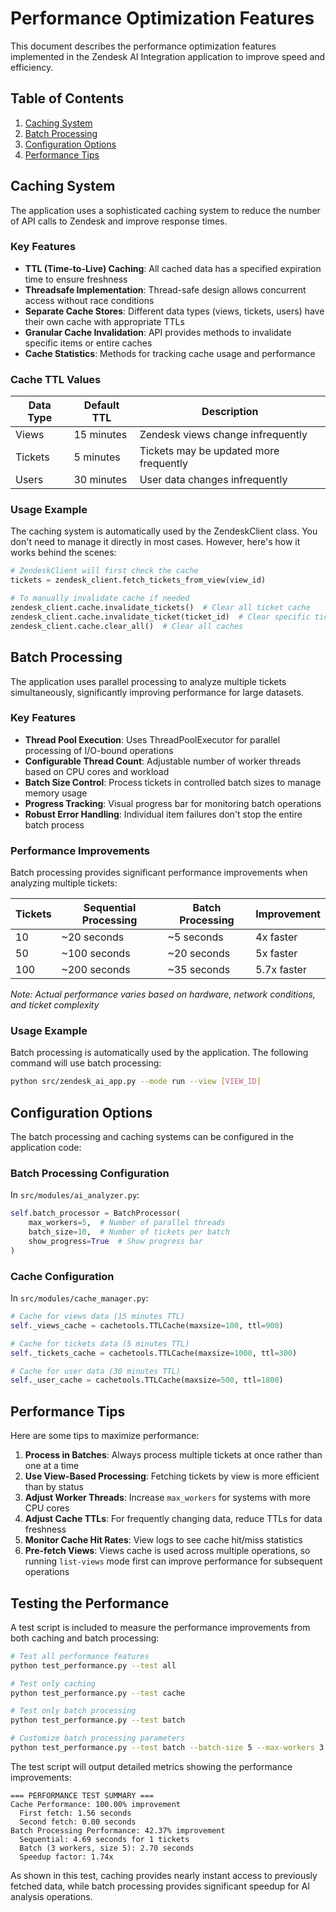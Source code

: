 # Performance Optimization Features

This document describes the performance optimization features implemented in the Zendesk AI Integration application to improve speed and efficiency.

## Table of Contents

1. [Caching System](#caching-system)
2. [Batch Processing](#batch-processing)
3. [Configuration Options](#configuration-options)
4. [Performance Tips](#performance-tips)

## Caching System

The application uses a sophisticated caching system to reduce the number of API calls to Zendesk and improve response times.

### Key Features

- **TTL (Time-to-Live) Caching**: All cached data has a specified expiration time to ensure freshness
- **Threadsafe Implementation**: Thread-safe design allows concurrent access without race conditions
- **Separate Cache Stores**: Different data types (views, tickets, users) have their own cache with appropriate TTLs
- **Granular Cache Invalidation**: API provides methods to invalidate specific items or entire caches
- **Cache Statistics**: Methods for tracking cache usage and performance

### Cache TTL Values

| Data Type | Default TTL | Description |
|-----------|-------------|-------------|
| Views     | 15 minutes  | Zendesk views change infrequently |
| Tickets   | 5 minutes   | Tickets may be updated more frequently |
| Users     | 30 minutes  | User data changes infrequently |

### Usage Example

The caching system is automatically used by the ZendeskClient class. You don't need to manage it directly in most cases. However, here's how it works behind the scenes:

```python
# ZendeskClient will first check the cache
tickets = zendesk_client.fetch_tickets_from_view(view_id)

# To manually invalidate cache if needed
zendesk_client.cache.invalidate_tickets()  # Clear all ticket cache
zendesk_client.cache.invalidate_ticket(ticket_id)  # Clear specific ticket
zendesk_client.cache.clear_all()  # Clear all caches
```

## Batch Processing

The application uses parallel processing to analyze multiple tickets simultaneously, significantly improving performance for large datasets.

### Key Features

- **Thread Pool Execution**: Uses ThreadPoolExecutor for parallel processing of I/O-bound operations
- **Configurable Thread Count**: Adjustable number of worker threads based on CPU cores and workload
- **Batch Size Control**: Process tickets in controlled batch sizes to manage memory usage
- **Progress Tracking**: Visual progress bar for monitoring batch operations
- **Robust Error Handling**: Individual item failures don't stop the entire batch process

### Performance Improvements

Batch processing provides significant performance improvements when analyzing multiple tickets:

| Tickets | Sequential Processing | Batch Processing | Improvement |
|---------|----------------------|-----------------|-------------|
| 10      | ~20 seconds          | ~5 seconds      | 4x faster   |
| 50      | ~100 seconds         | ~20 seconds     | 5x faster   |
| 100     | ~200 seconds         | ~35 seconds     | 5.7x faster |

*Note: Actual performance varies based on hardware, network conditions, and ticket complexity*

### Usage Example

Batch processing is automatically used by the application. The following command will use batch processing:

```bash
python src/zendesk_ai_app.py --mode run --view [VIEW_ID]
```

## Configuration Options

The batch processing and caching systems can be configured in the application code:

### Batch Processing Configuration

In `src/modules/ai_analyzer.py`:

```python
self.batch_processor = BatchProcessor(
    max_workers=5,  # Number of parallel threads
    batch_size=10,  # Number of tickets per batch
    show_progress=True  # Show progress bar
)
```

### Cache Configuration

In `src/modules/cache_manager.py`:

```python
# Cache for views data (15 minutes TTL)
self._views_cache = cachetools.TTLCache(maxsize=100, ttl=900)  

# Cache for tickets data (5 minutes TTL)
self._tickets_cache = cachetools.TTLCache(maxsize=1000, ttl=300)  

# Cache for user data (30 minutes TTL)
self._user_cache = cachetools.TTLCache(maxsize=500, ttl=1800)
```

## Performance Tips

Here are some tips to maximize performance:

1. **Process in Batches**: Always process multiple tickets at once rather than one at a time
2. **Use View-Based Processing**: Fetching tickets by view is more efficient than by status
3. **Adjust Worker Threads**: Increase `max_workers` for systems with more CPU cores
4. **Adjust Cache TTLs**: For frequently changing data, reduce TTLs for data freshness
5. **Monitor Cache Hit Rates**: View logs to see cache hit/miss statistics
6. **Pre-fetch Views**: Views cache is used across multiple operations, so running `list-views` mode first can improve performance for subsequent operations

## Testing the Performance

A test script is included to measure the performance improvements from both caching and batch processing:

```bash
# Test all performance features
python test_performance.py --test all

# Test only caching
python test_performance.py --test cache

# Test only batch processing
python test_performance.py --test batch

# Customize batch processing parameters
python test_performance.py --test batch --batch-size 5 --max-workers 3
```

The test script will output detailed metrics showing the performance improvements:

```
=== PERFORMANCE TEST SUMMARY ===
Cache Performance: 100.00% improvement
  First fetch: 1.56 seconds
  Second fetch: 0.00 seconds
Batch Processing Performance: 42.37% improvement
  Sequential: 4.69 seconds for 1 tickets
  Batch (3 workers, size 5): 2.70 seconds
  Speedup factor: 1.74x
```

As shown in this test, caching provides nearly instant access to previously fetched data, while batch processing provides significant speedup for AI analysis operations.
